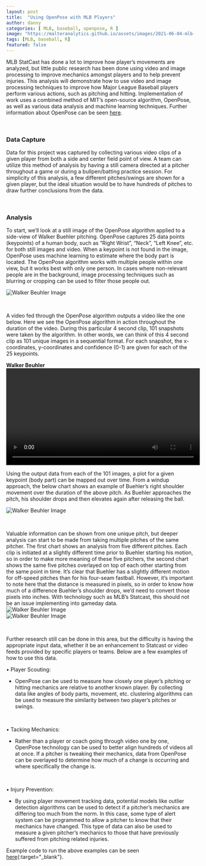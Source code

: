 ```yaml
---
layout: post
title:  "Using OpenPose with MLB Players"
author: danny
categories: [ MLB, baseball, openpose, R ]
image: "https://malteranalytics.github.io/assets/images/2021-06-04-mlb-openpose/trout.png"
tags: [MLB, baseball, R]
featured: false
---
```

  
  
MLB StatCast has done a lot to improve how player’s movements are analyzed, but little public research has been done using video and image processing to improve mechanics amongst players and to help prevent injuries.  This analysis will demonstrate how to use video and image processing techniques to improve how Major League Baseball players perform various actions, such as pitching and hitting.  Implementation of work uses a combined method of MIT’s open-source algorithm, OpenPose, as well as various data analysis and machine learning techniques.  Further information about OpenPose can be seen [here](https://github.com/CMU-Perceptual-Computing-Lab/openpose).
  
<br>
  
### Data Capture

Data for this project was captured by collecting various video clips of a given player from both a side and center field point of view.  A team can utilize this method of analysis by having a still camera directed at a pitcher throughout a game or during a bullpen/batting practice session.  For simplicity of this analysis, a few different pitches/swings are shown for a given player, but the ideal situation would be to have hundreds of pitches to draw further conclusions from the data.
  
<br>
  
### Analysis 
To start, we’ll look at a still image of the OpenPose algorithm applied to a side-view of Walker Buehler pitching.  OpenPose captures 25 data points (keypoints) of a human body, such as “Right Wrist”, “Neck”, “Left Knee”, etc. for both still images and video.  When a keypoint is not found in the image, OpenPose uses machine learning to estimate where the body part is located. The OpenPose algorithm works with multiple people within one view, but it works best with only one person. In cases where non-relevant people are in the background, image processing techniques such as blurring or cropping can be used to filter those people out.


![Walker Beuhler Image](/assets/images/2021-06-04-mlb-openpose/walker_beuhler1.png)  
  
<br>

A video fed through the OpenPose algorithm outputs a video like the one below.  Here we see the OpenPose algorithm in action throughout the duration of the video. During this particular 4 second clip, 101 snapshots were taken by the algorithm.  In other words, we can think of this 4 second clip as 101 unique images in a sequential format.  For each snapshot, the x-coordinates, y-coordinates and confidence (0-1) are given for each of the 25 keypoints. 
  
<b>Walker Beuhler</b>
<video width="520" controls>
<source src="/assets/images/2021-06-04-mlb-openpose/walker_beuhler.mp4">
</video>  
  
Using the output data from each of the 101 images, a plot for a given keypoint (body part) can be mapped out over time.  From a windup approach, the below chart shows an example of Buehler’s right shoulder movement over the duration of the above pitch.  As Buehler approaches the pitch, his shoulder drops and then elevates again after releasing the ball.

![Walker Beuhler Image](/assets/images/2021-06-04-mlb-openpose/walker_beuhler2.png)  

<br>

Valuable information can be shown from one unique pitch, but deeper analysis can start to be made from taking multiple pitches of the same pitcher.  The first chart shows an analysis from five different pitches.  Each clip is initiated at a slightly different time prior to Buehler starting his motion, so in order to make more meaning of these five pitchers, the second chart shows the same five pitches overlayed on top of each other starting from the same point in time.  It’s clear that Buehler has a slightly different motion for off-speed pitches than for his four-seam fastball. However, it’s important to note here that the distance is measured in pixels, so in order to know how much of a difference Buehler’s shoulder drops, we’d need to convert those pixels into inches.  With technology such as MLB’s Statcast, this should not be an issue implementing into gameday data.  
![Walker Beuhler Image](/assets/images/2021-06-04-mlb-openpose/walker_beuhler3.png)  
![Walker Beuhler Image](/assets/images/2021-06-04-mlb-openpose/walker_beuhler4.png)  

<br>

Further research still can be done in this area, but the difficulty is having the appropriate input data, whether it be an enhancement to Statcast or video feeds provided by specific players or teams.  Below are a few examples of how to use this data.

•	Player Scouting:
- OpenPose can be used to measure how closely one player’s pitching or hitting mechanics are relative to another known player. By collecting data like angles of body parts, movement, etc. clustering algorithms can be used to measure the similarity between two player’s pitches or swings.

<br>

•	Tacking Mechanics:
- Rather than a player or coach going through video one by one, OpenPose technology can be used to better align hundreds of videos all at once. If a pitcher is tweaking their mechanics, data from OpenPose can be overlayed to determine how much of a change is occurring and where specifically the change is.

<br>

•	Injury Prevention:
- By using player movement tracking data, potential models like outlier detection algorithms can be used to detect if a pitcher’s mechanics are differing too much from the norm. In this case, some type of alert system can be programmed to allow a pitcher to know that their mechanics have changed. This type of data can also be used to measure a given pitcher’s mechanics to those that have previously suffered from pitching related injuries.


Example code to run the above examples can be seen [here](https://github.com/malteranalytics/malteranalytics.github.io/blob/master/research/OpenPose.ipynb){:target="_blank"}.
